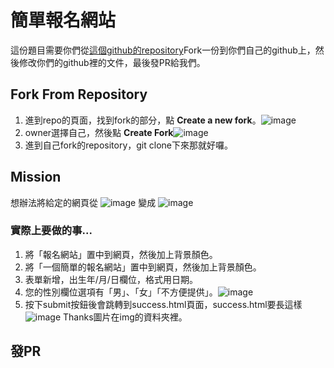 # 簡單報名網站
這份題目需要你們從[這個github的repository](https://github.com/Bill-Huangz/Easy-Web)Fork一份到你們自己的github上，然後修改你們的github裡的文件，最後發PR給我們。
## Fork From Repository
1. 進到repo的頁面，找到fork的部分，點 **Create a new fork**。![image](https://hackmd.io/_uploads/r18fwMMsT.png)
2. owner選擇自己，然後點 **Create Fork**![image](https://hackmd.io/_uploads/Bkj5wMziT.png)
3. 進到自己fork的repository，git clone下來那就好囉。


## Mission
想辦法將給定的網頁從
![image](https://hackmd.io/_uploads/rkczEGMsp.png)
變成
![image](https://hackmd.io/_uploads/H1RSEGMi6.png)
### 實際上要做的事...
1. 將「報名網站」置中到網頁，然後加上背景顏色。
2. 將「一個簡單的報名網站」置中到網頁，然後加上背景顏色。
3. 表單新增，出生年/月/日欄位，格式用日期。
4. 您的性別欄位選項有「男」、「女」「不方便提供」。![image](https://hackmd.io/_uploads/HkoPQMfoT.png)
5. 按下submit按鈕後會跳轉到success.html頁面，success.html要長這樣
![image](https://hackmd.io/_uploads/H1dTNfzia.png)
Thanks圖片在img的資料夾裡。

## 發PR
